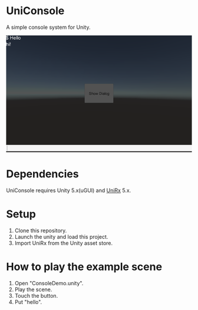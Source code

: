 # UniConsole

A simple console system for Unity.

![image](https://raw.githubusercontent.com/fumobox/UniConsole/master/screenshot.png)

# Dependencies

UniConsole requires Unity 5.x(uGUI) and [UniRx](https://www.assetstore.unity3d.com/jp/#!/content/17276) 5.x.

# Setup

1. Clone this repository.
2. Launch the unity and load this project.
3. Import UniRx from the Unity asset store.

# How to play the example scene

1. Open "ConsoleDemo.unity".
2. Play the scene.
3. Touch the button.
4. Put "hello".




